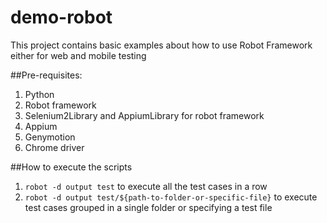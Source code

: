 # demo-robot

This project contains basic examples about how to use Robot Framework either for web and mobile testing

##Pre-requisites:

1. Python
2. Robot framework
3. Selenium2Library and AppiumLibrary for robot framework
4. Appium
5. Genymotion
6. Chrome driver

##How to execute the scripts

1. `robot -d output test` to execute all the test cases in a row
2. `robot -d output test/${path-to-folder-or-specific-file}` to execute test cases grouped in a single folder or specifying a test file
